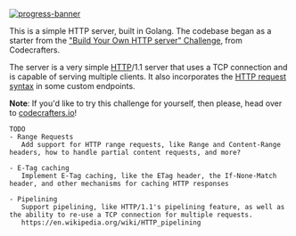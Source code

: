 [![progress-banner](https://backend.codecrafters.io/progress/http-server/ffaad628-5f0f-4440-be1f-8a0dffd6b6c9)](https://app.codecrafters.io/users/codecrafters-bot?r=2qF)

This is a simple HTTP server, built in Golang. The codebase began as a starter from the 
["Build Your Own HTTP server" Challenge](https://app.codecrafters.io/courses/http-server/overview), from Codecrafters.

The server is a very simple [HTTP](https://en.wikipedia.org/wiki/Hypertext_Transfer_Protocol)/1.1 server that uses a TCP connection and is capable of serving multiple clients. It also incorporates the [HTTP request syntax](https://www.w3.org/Protocols/rfc2616/rfc2616-sec5.html) in some custom endpoints.


**Note**: If you'd like to try this challenge for yourself, then please, head over to [codecrafters.io](https://codecrafters.io)!


```
TODO
- Range Requests
   Add support for HTTP range requests, like Range and Content-Range headers, how to handle partial content requests, and more?

- E-Tag caching
   Implement E-Tag caching, like the ETag header, the If-None-Match header, and other mechanisms for caching HTTP responses

- Pipelining
   Support pipelining, like HTTP/1.1's pipelining feature, as well as the ability to re-use a TCP connection for multiple requests.
   https://en.wikipedia.org/wiki/HTTP_pipelining
```